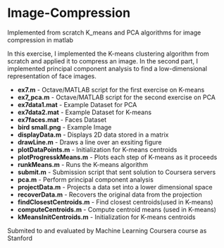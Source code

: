 # Image-Compression
Implemented from scratch K_means and PCA algorithms for image compression in matlab

In this exercise, I implemented the K-means clustering algorithm from scratch and applied it to compress an image. 
In the second part, I implemented principal component analysis to find a low-dimensional representation of face images.

- **ex7.m** - Octave/MATLAB script for the first exercise on K-means 
- **ex7_pca.m** - Octave/MATLAB script for the second exercise on PCA 
- **ex7data1.mat** - Example Dataset for PCA
- **ex7data2.mat** - Example Dataset for K-means
- **ex7faces.mat** - Faces Dataset
- **bird small.png** - Example Image
- **displayData.m** - Displays 2D data stored in a matrix
- **drawLine.m** - Draws a line over an exsiting figure 
- **plotDataPoints.m** - Initialization for K-means centroids 
- **plotProgresskMeans.m** - Plots each step of K-means as it proceeds
- **runkMeans.m** - Runs the K-means algorithm
- **submit.m** - Submission script that sent solution to Coursera servers
- **pca.m** - Perform principal component analysis
- **projectData.m** - Projects a data set into a lower dimensional space
- **recoverData.m** - Recovers the original data from the projection
- **findClosestCentroids.m** - Find closest centroids(used in K-means)
- **computeCentroids.m** - Compute centroid means (used in K-means)
- **kMeansInitCentroids.m** - Initialization for K-means centroids

Submited to and evaluated by Machine Learning Coursera course as Stanford
